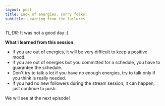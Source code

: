 ```yaml
---
layout: post
title: Lack of energies, sorry folks!
subtitle: Learning from the failures.
---
```


*TL;DR;* It was not a good day :(

**What I learned from this session**

* If you are out of energies, it will be very difficult to keep a positive mood.
* If you are out of energies but you committed for a schedule, you have to guarantee the schedule.
* Don't try to talk a lot if you have no enough energies, try to talk only if you think is really needed.
* If you had no new followers during the stream session, it can happen, just continue to push.

We will see at the next episode!
